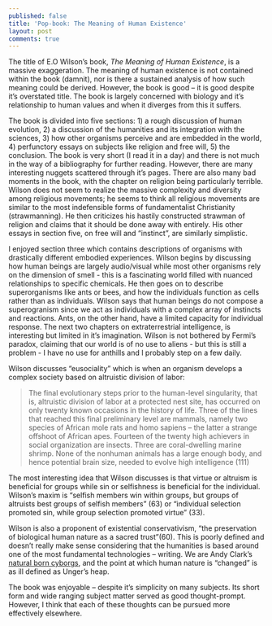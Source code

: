 ```yaml
---
published: false
title: 'Pop-book: The Meaning of Human Existence'
layout: post
comments: true
---
```


The title of E.O Wilson’s book, _The Meaning of Human Existence_, is a massive exaggeration. The meaning of human existence is not contained within the book (damnit), nor is there a sustained analysis of how such meaning could be derived. However, the book is good – it is good despite it’s overstated title. The book is largely concerned with biology and it’s relationship to human values and when it diverges from this it suffers. 

The book is divided into five sections:  1) a rough discussion of human evolution, 2) a discussion of the humanities and its integration with the sciences, 3) how other organisms perceive and are embedded in the world, 4) perfunctory essays on subjects like religion and free will, 5)  the conclusion. The book is very short (I read it in a day) and there is not much in the way of a bibliography for further reading. However, there are many  interesting nuggets scattered through it’s pages. There are also many bad moments in the book, with the chapter on religion being particularly terrible. Wilson does not seem to realize the massive complexity and diversity among religious movements; he seems to think all religious movements are similar to the most indefensible forms of fundamentalist Christianity (strawmanning). He then criticizes his hastily constructed strawman of religion and claims that it should be done away with entirely. His other essays in section five, on free will and “instinct”, are similarly simplistic.

I enjoyed section three which contains descriptions of organisms with drastically different embodied experiences. Wilson begins by discussing how human beings are largely audio/visual while most other organisms rely on the dimension of smell - this is a fascinating world filled with nuanced relationships to specific chemicals. He then goes on to describe superorganisms like ants or bees, and how the individuals function as cells rather than as individuals. Wilson says that human beings do not compose a superogranism since we act as individuals with a complex array of instincts and reactions. Ants, on the other hand, have a limited capacity for individual response. The next two chapters on extraterrestrial intelligence, is interesting but limited in it’s imagination. Wilson is not bothered by Fermi’s paradox, claiming that our world is of no use to aliens - but this is still a problem - I have no use for anthills and I probably step on a few daily. 

Wilson discusses “eusociality” which is when an organism develops a complex society based on altruistic division of labor:

>The final evolutionary steps prior to the human-level singularity, that is, altruistic division of labor at a protected nest site, has occurred on only twenty known occasions in the history of life. Three of the lines that reached this final preliminary level are mammals, namely two species of African mole rats and homo sapiens – the latter a strange offshoot of African apes. Fourteen of the twenty high achievers in social organization are insects. Three are coral-dwelling marine shrimp. None of the nonhuman animals has a large enough body, and hence potential brain size, needed to evolve high intelligence (111)

The most interesting idea that Wilson discusses is that virtue or altruism is beneficial for groups while sin or selfishness is beneficial for the individual. Wilson’s maxim is “selfish members win within groups, but groups of altruists best groups of selfish members” (63) or “individual selection promoted sin, while group selection promoted virtue” (33). 

Wilson is also a proponent of existential conservativism, “the preservation of biological human nature as a sacred trust”(60). This is poorly defined and doesn’t really make sense considering that the humanities is based around one of the most fundamental technologies – writing. We are Andy Clark’s [natural born cyborgs](https://en.wikipedia.org/wiki/Andy_Clark), and the point at which human nature is “changed” is as ill defined as Unger’s heap.

The book was enjoyable – despite it’s simplicity on many subjects. Its short form and wide ranging subject matter served as good thought-prompt. However, I think that each of these thoughts can be pursued more effectively elsewhere.

